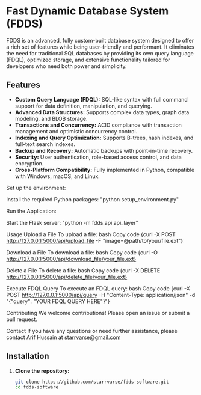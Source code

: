 # Fast Dynamic Database System (FDDS)

FDDS is an advanced, fully custom-built database system designed to offer a rich set of features while being user-friendly and performant. It eliminates the need for traditional SQL databases by providing its own query language (FDQL), optimized storage, and extensive functionality tailored for developers who need both power and simplicity.

## Features

- **Custom Query Language (FDQL):** SQL-like syntax with full command support for data definition, manipulation, and querying.
- **Advanced Data Structures:** Supports complex data types, graph data modeling, and BLOB storage.
- **Transactions and Concurrency:** ACID compliance with transaction management and optimistic concurrency control.
- **Indexing and Query Optimization:** Supports B-trees, hash indexes, and full-text search indexes.
- **Backup and Recovery:** Automatic backups with point-in-time recovery.
- **Security:** User authentication, role-based access control, and data encryption.
- **Cross-Platform Compatibility:** Fully implemented in Python, compatible with Windows, macOS, and Linux.

Set up the environment:

Install the required Python packages:
"python setup_environment.py"

Run the Application:

Start the Flask server:
"python -m fdds.api.api_layer"

Usage
Upload a File
To upload a file:
bash
Copy code
{curl -X POST http://127.0.0.1:5000/api/upload_file -F "image=@path/to/your/file.ext"}

Download a File
To download a file:
bash
Copy code
{curl -O http://127.0.0.1:5000/api/download_file/your_file.ext}

Delete a File
To delete a file:
bash
Copy code
{curl -X DELETE http://127.0.0.1:5000/api/delete_file/your_file.ext}

Execute FDQL Query
To execute an FDQL query:
bash
Copy code
{curl -X POST http://127.0.0.1:5000/api/query -H "Content-Type: application/json" -d "{\"query\": \"YOUR FDQL QUERY HERE\"}"}

Contributing
We welcome contributions! Please open an issue or submit a pull request.

Contact
If you have any questions or need further assistance, please contact Arif Hussain at starrvarse@gmail.com

## Installation

1. **Clone the repository:**
   ```bash
   git clone https://github.com/starrvarse/fdds-software.git
   cd fdds-software
